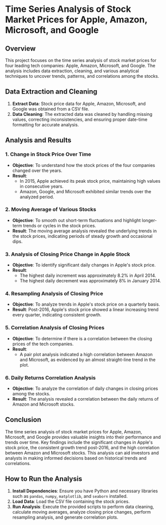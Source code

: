# Time Series Analysis of Stock Market Prices for Apple, Amazon, Microsoft, and Google

## Overview

This project focuses on the time series analysis of stock market prices for four leading tech companies: Apple, Amazon, Microsoft, and Google. The analysis includes data extraction, cleaning, and various analytical techniques to uncover trends, patterns, and correlations among the stocks.

## Data Extraction and Cleaning

1. **Extract Data**: Stock price data for Apple, Amazon, Microsoft, and Google was obtained from a CSV file.
2. **Data Cleaning**: The extracted data was cleaned by handling missing values, correcting inconsistencies, and ensuring proper date-time formatting for accurate analysis.

## Analysis and Results

### 1. Change in Stock Price Over Time

- **Objective**: To understand how the stock prices of the four companies changed over the years.
- **Result**: 
  - In 2015, Apple achieved its peak stock price, maintaining high values in consecutive years.
  - Amazon, Google, and Microsoft exhibited similar trends over the analyzed period.

### 2. Moving Average of Various Stocks

- **Objective**: To smooth out short-term fluctuations and highlight longer-term trends or cycles in the stock prices.
- **Result**: The moving average analysis revealed the underlying trends in the stock prices, indicating periods of steady growth and occasional dips.

### 3. Analysis of Closing Price Change in Apple Stock

- **Objective**: To identify significant daily changes in Apple's stock price.
- **Result**:
  - The highest daily increment was approximately 8.2% in April 2014.
  - The highest daily decrement was approximately 8% in January 2014.

### 4. Resampling Analysis of Closing Price

- **Objective**: To analyze trends in Apple's stock price on a quarterly basis.
- **Result**: Post-2016, Apple's stock price showed a linear increasing trend every quarter, indicating consistent growth.

### 5. Correlation Analysis of Closing Prices

- **Objective**: To determine if there is a correlation between the closing prices of the tech companies.
- **Result**: 
  - A pair plot analysis indicated a high correlation between Amazon and Microsoft, as evidenced by an almost straight-line trend in the plot.

### 6. Daily Returns Correlation Analysis

- **Objective**: To analyze the correlation of daily changes in closing prices among the stocks.
- **Result**: The analysis revealed a correlation between the daily returns of Amazon and Microsoft stocks.

## Conclusion

The time series analysis of stock market prices for Apple, Amazon, Microsoft, and Google provides valuable insights into their performance and trends over time. Key findings include the significant changes in Apple's stock price, the consistent growth trend post-2016, and the high correlation between Amazon and Microsoft stocks. This analysis can aid investors and analysts in making informed decisions based on historical trends and correlations.

## How to Run the Analysis

1. **Install Dependencies**: Ensure you have Python and necessary libraries such as `pandas`, `numpy`, `matplotlib`, and `seaborn` installed.
2. **Load Data**: Load the CSV file containing the stock prices.
3. **Run Analysis**: Execute the provided scripts to perform data cleaning, calculate moving averages, analyze closing price changes, perform resampling analysis, and generate correlation plots.

